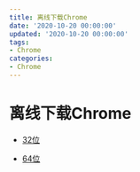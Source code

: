 ```yaml
---
title: 离线下载Chrome
date: '2020-10-20 00:00:00'
updated: '2020-10-20 00:00:00'
tags:
- Chrome
categories:
- Chrome
---
```

# 离线下载Chrome

- [32位](https://www.google.cn/chrome/?standalone=1&platform=win)

- [64位](https://www.google.cn/chrome/?standalone=1&platform=win64)

